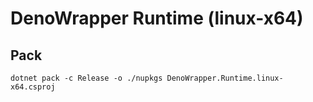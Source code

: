 # DenoWrapper Runtime (linux-x64)

## Pack

```shell
dotnet pack -c Release -o ./nupkgs DenoWrapper.Runtime.linux-x64.csproj
```